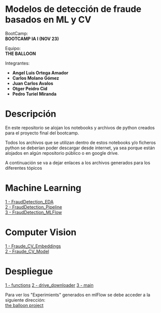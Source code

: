 # Modelos de detección de fraude basados en ML y CV


BootCamp:  
**BOOTCAMP IA I (NOV 23)**


Equipo:   
**THE BALLOON**


Integrantes:    
- **Angel Luis Ortega Amador**
- **Carlos Molano Gómez**
- **Juan Carlos Avalos**
- **Otger Peidro Cid**
- **Pedro Turiel Miranda**

# Descripción

En este repositorio se alojan los notebooks y archivos de python creados para el proyecto final del bootcamp.

Todos los archivos que se utilizan dentro de estos notebooks y/o ficheros python se deberían poder descargar desde internet, ya sea porque están alojados en algún repositorio público o en google drive.

A continuación se va a dejar enlaces a los archivos generados para los diferentes tópicos     


# Machine Learning

[1 - FraudDetection_EDA](./FraudDetection_EDA.ipynb)        
[2 - FraudDetection_Pipeline](./FraudDetection_Pipeline.ipynb)       
[3 - FraudDetection_MLFlow](./FraudDetection_MLFlow.ipynb)     



# Computer Vision
[1 - Fraude_CV_Embeddings](./Fraude_CV_Embeddings.ipynb)      
[2 - Fraude_CV_Model](./Fraude_CV_Model.ipynb)        



# Despliegue
[1 - functions](./functions.py) 
[2 - drive_downloader](./drive_downloader.py) 
[3 - main](./main.py)       


Para ver los "Experimients" generados en mlFlow se debe acceder a la siguiente dirección:    
[the balloon project](https://the-balloon-project.com/)

